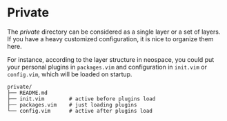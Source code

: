 Private
=======

The *private* directory can be considered as a single layer or a set of layers. If you have a heavy customized configuration, it is nice to organize them here.

For instance, according to the layer structure in neospace, you could put your personal plugins in `packages.vim` and configuration in `init.vim` or `config.vim`, which will be loaded on startup.

```
private/
├── README.md
├── init.vim        # active before plugins load
├── packages.vim    # just loading plugins
└── config.vim      # active after plugins load
```

